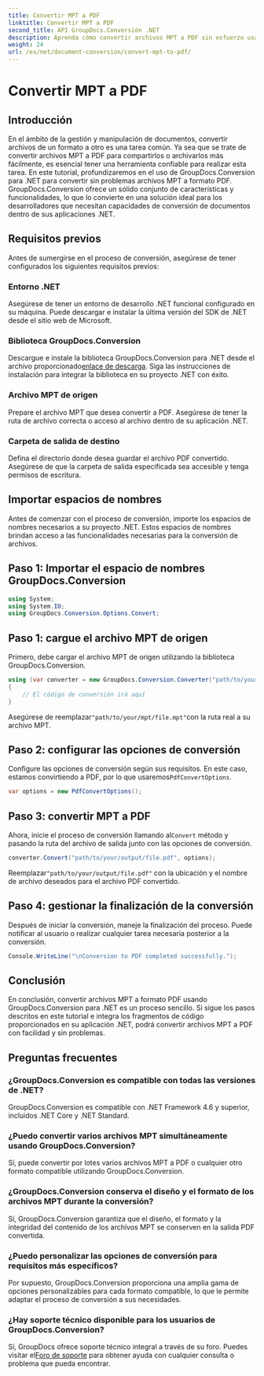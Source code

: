 ```yaml
---
title: Convertir MPT a PDF
linktitle: Convertir MPT a PDF
second_title: API GroupDocs.Conversión .NET
description: Aprenda cómo convertir archivos MPT a PDF sin esfuerzo usando GroupDocs.Conversion para .NET. Siga nuestro paso a paso para la integración y gestión documental eficiente.
weight: 24
url: /es/net/document-conversion/convert-mpt-to-pdf/
---
```


# Convertir MPT a PDF

## Introducción
En el ámbito de la gestión y manipulación de documentos, convertir archivos de un formato a otro es una tarea común. Ya sea que se trate de convertir archivos MPT a PDF para compartirlos o archivarlos más fácilmente, es esencial tener una herramienta confiable para realizar esta tarea. En este tutorial, profundizaremos en el uso de GroupDocs.Conversion para .NET para convertir sin problemas archivos MPT a formato PDF. GroupDocs.Conversion ofrece un sólido conjunto de características y funcionalidades, lo que lo convierte en una solución ideal para los desarrolladores que necesitan capacidades de conversión de documentos dentro de sus aplicaciones .NET.
## Requisitos previos
Antes de sumergirse en el proceso de conversión, asegúrese de tener configurados los siguientes requisitos previos:
### Entorno .NET
Asegúrese de tener un entorno de desarrollo .NET funcional configurado en su máquina. Puede descargar e instalar la última versión del SDK de .NET desde el sitio web de Microsoft.
### Biblioteca GroupDocs.Conversion
 Descargue e instale la biblioteca GroupDocs.Conversion para .NET desde el archivo proporcionado[enlace de descarga](https://releases.groupdocs.com/conversion/net/). Siga las instrucciones de instalación para integrar la biblioteca en su proyecto .NET con éxito.
### Archivo MPT de origen
Prepare el archivo MPT que desea convertir a PDF. Asegúrese de tener la ruta de archivo correcta o acceso al archivo dentro de su aplicación .NET.
### Carpeta de salida de destino
Defina el directorio donde desea guardar el archivo PDF convertido. Asegúrese de que la carpeta de salida especificada sea accesible y tenga permisos de escritura.

## Importar espacios de nombres
Antes de comenzar con el proceso de conversión, importe los espacios de nombres necesarios a su proyecto .NET. Estos espacios de nombres brindan acceso a las funcionalidades necesarias para la conversión de archivos.
## Paso 1: Importar el espacio de nombres GroupDocs.Conversion
```csharp
using System;
using System.IO;
using GroupDocs.Conversion.Options.Convert;
```
## Paso 1: cargue el archivo MPT de origen
Primero, debe cargar el archivo MPT de origen utilizando la biblioteca GroupDocs.Conversion.
```csharp
using (var converter = new GroupDocs.Conversion.Converter("path/to/your/mpt/file.mpt"))
{
    // El código de conversión irá aquí
}
```
 Asegúrese de reemplazar`"path/to/your/mpt/file.mpt"`con la ruta real a su archivo MPT.
## Paso 2: configurar las opciones de conversión
 Configure las opciones de conversión según sus requisitos. En este caso, estamos convirtiendo a PDF, por lo que usaremos`PdfConvertOptions`.
```csharp
var options = new PdfConvertOptions();
```
## Paso 3: convertir MPT a PDF
 Ahora, inicie el proceso de conversión llamando al`Convert` método y pasando la ruta del archivo de salida junto con las opciones de conversión.
```csharp
converter.Convert("path/to/your/output/file.pdf", options);
```
 Reemplazar`"path/to/your/output/file.pdf"` con la ubicación y el nombre de archivo deseados para el archivo PDF convertido.
## Paso 4: gestionar la finalización de la conversión
Después de iniciar la conversión, maneje la finalización del proceso. Puede notificar al usuario o realizar cualquier tarea necesaria posterior a la conversión.
```csharp
Console.WriteLine("\nConversion to PDF completed successfully.");
```

## Conclusión
En conclusión, convertir archivos MPT a formato PDF usando GroupDocs.Conversion para .NET es un proceso sencillo. Si sigue los pasos descritos en este tutorial e integra los fragmentos de código proporcionados en su aplicación .NET, podrá convertir archivos MPT a PDF con facilidad y sin problemas.
## Preguntas frecuentes
### ¿GroupDocs.Conversion es compatible con todas las versiones de .NET?
GroupDocs.Conversion es compatible con .NET Framework 4.6 y superior, incluidos .NET Core y .NET Standard.
### ¿Puedo convertir varios archivos MPT simultáneamente usando GroupDocs.Conversion?
Sí, puede convertir por lotes varios archivos MPT a PDF o cualquier otro formato compatible utilizando GroupDocs.Conversion.
### ¿GroupDocs.Conversion conserva el diseño y el formato de los archivos MPT durante la conversión?
Sí, GroupDocs.Conversion garantiza que el diseño, el formato y la integridad del contenido de los archivos MPT se conserven en la salida PDF convertida.
### ¿Puedo personalizar las opciones de conversión para requisitos más específicos?
Por supuesto, GroupDocs.Conversion proporciona una amplia gama de opciones personalizables para cada formato compatible, lo que le permite adaptar el proceso de conversión a sus necesidades.
### ¿Hay soporte técnico disponible para los usuarios de GroupDocs.Conversion?
 Sí, GroupDocs ofrece soporte técnico integral a través de su foro. Puedes visitar el[Foro de soporte](https://forum.groupdocs.com/c/conversion/11) para obtener ayuda con cualquier consulta o problema que pueda encontrar.